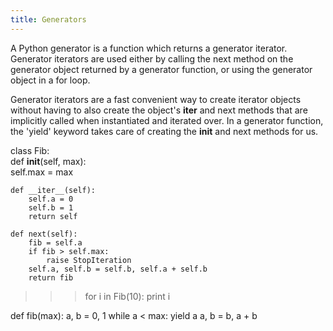 ```yaml
---
title: Generators
---
```


A Python generator is a function which returns a generator iterator. Generator iterators are used either by calling the next method on the generator object returned by a generator function, or using the generator object in a for loop. 

Generator iterators are a fast convenient way to create iterator objects without having to also create the object's __iter__ and next methods that are implicitly called when instantiated and iterated over. In a generator function, the 'yield' keyword takes care of creating the __init__ and next methods for us.

class Fib:                                        
    def __init__(self, max):                      
        self.max = max

    def __iter__(self):                          
        self.a = 0
        self.b = 1
        return self

    def next(self):                          
        fib = self.a
        if fib > self.max:
            raise StopIteration                  
        self.a, self.b = self.b, self.a + self.b
        return fib           

>>> for i in Fib(10):
        print i    

def fib(max):
    a, b = 0, 1
    while a < max:
        yield a
        a, b = b, a + b
